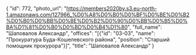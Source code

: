 {
    "id": 772,
    "photo_url": "https://members2020by.s3.eu-north-1.amazonaws.com/127966_%D0%A8%D0%B0%D0%BF%D0%BE%D0%B2%D0%B0%D0%BB%D0%BE%D0%B2%D0%90%D0%BB%D0%B5%D0%BA%D1%81%D0%B0%D0%BD%D0%B4%D1%80",
    "full_name": "Шаповалов Александр",
    "offices": "[{\"id\": \"03-03\", \"name\": \"Прокуратура Буда-Кошелевского района\", \"position\": \"Старший помощник прокурора\"}]",
    "title": "Шаповалов Александр"
}